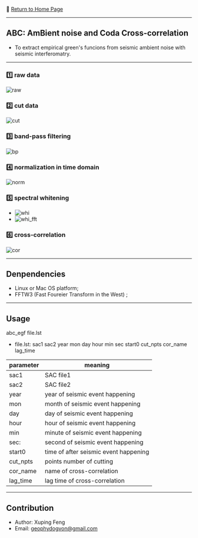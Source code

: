:hotel: [Return to Home Page](https://github.com/geophydog/geophydog.github.io/blob/master/README.md)

***

## ABC: AmBient noise and Coda Cross-correlation
- To extract empirical green's funcions from seismic ambient noise with seismic interferomatry.

***
### :one: raw data
![raw](https://github.com/geophydog/ABC/blob/master/images/raw-sac.jpg)

### :two: cut data
![cut](https://github.com/geophydog/ABC/blob/master/images/cut.jpg)

### :three: band-pass filtering
![bp](https://github.com/geophydog/ABC/blob/master/images/bp.jpg)

### :four: normalization in time domain
![norm](https://github.com/geophydog/ABC/blob/master/images/norm.png)

### :five: spectral whitening
  - ![whi](https://github.com/geophydog/ABC/blob/master/images/whi.jpg)
  - ![whi_fft](https://github.com/geophydog/ABC/blob/master/images/whi_fft.png)

### :six: cross-correlation
![cor](https://github.com/geophydog/ABC/blob/master/images/cor.jpg)

***

## Denpendencies
- Linux or Mac OS platform;
- FFTW3 (Fast Foureier Transform in the West) ;

***

## Usage

abc_egf file.lst

- file.lst: sac1 sac2 year mon day hour min sec start0 cut_npts cor_name lag_time  

| parameter | meaning  |
| --------- | -------- |
|  sac1     | SAC file1|
|  sac2     | SAC file2|
|  year     | year of seismic event happening|
|  mon      | month of seismic event happening|
|  day      | day of seismic event happening|
|  hour     | hour of seismic event happening|
|  min      | minute of seismic event happening|
|  sec:     | second of seismic event happening|
|  start0   | time of after seismic event happening|
|  cut_npts | points number of cutting|
|  cor_name | name of cross-correlation|
|  lag_time | lag time of cross-correlation|
***

## Contribution
- Author: Xuping Feng
- Email: geophydogvon@gmail.com
